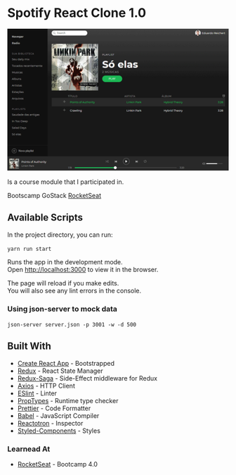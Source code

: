 # Spotify React Clone 1.0

![alt text](/image/playerSpotfyClone.png "Screen")

Is a course module that I participated in.

Bootscamp GoStack [RocketSeat](https://rocketseat.com.br/)

## Available Scripts

In the project directory, you can run:

`yarn run start`

Runs the app in the development mode.<br>
Open [http://localhost:3000](http://localhost:3000) to view it in the browser.

The page will reload if you make edits.<br>
You will also see any lint errors in the console.

### Using json-server to mock data

`json-server server.json -p 3001 -w -d 500`

## Built With

- [Create React App](https://github.com/facebook/create-react-app) - Bootstrapped
- [Redux](https://redux.js.org/) - React State Manager
- [Redux-Saga](https://redux-saga.js.org/) - Side-Effect middleware for Redux
- [Axios](https://github.com/axios/axios) - HTTP Client
- [ESlint](https://eslint.org/) - Linter
- [PropTypes](https://github.com/facebook/prop-types) - Runtime type checker
- [Prettier](https://prettier.io/) - Code Formatter
- [Babel](https://babeljs.io/) - JavaScript Compiler
- [Reactotron](https://infinite.red/reactotron) - Inspector
- [Styled-Components](https://www.styled-components.com/) - Styles

### Learnead At

- [RocketSeat](https://rocketseat.com.br/) - Bootcamp 4.0
